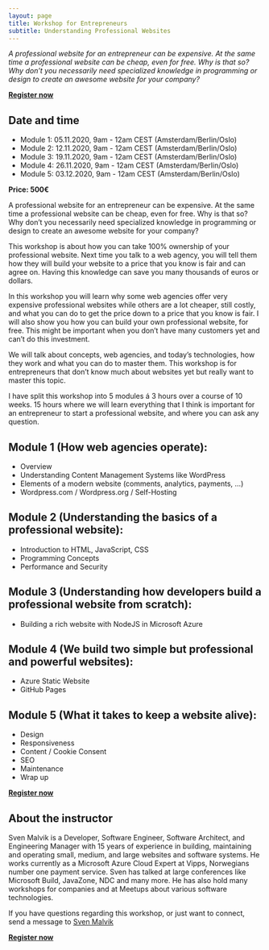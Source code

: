 ```yaml
---
layout: page
title: Workshop for Entrepreneurs
subtitle: Understanding Professional Websites
---
```


*A professional website for an entrepreneur can be expensive. At the same time a professional website can be cheap, even for free. Why is that so? Why don’t you necessarily need specialized knowledge in programming or design to create an awesome website for your company?*

**[Register now](https://forms.microsoft.com/Pages/DesignPage.aspx?fromAR=1#FormId=DQSIkWdsW0yxEjajBLZtrQAAAAAAAAAAAANAAQFTWSZUMElIVTdBN0NaWkdVUFBQM0MyVU5RVEFOSC4u)**

## Date and time
- Module 1: 05.11.2020, 9am - 12am CEST (Amsterdam/Berlin/Oslo)
- Module 2: 12.11.2020, 9am - 12am CEST (Amsterdam/Berlin/Oslo)
- Module 3: 19.11.2020, 9am - 12am CEST (Amsterdam/Berlin/Oslo)
- Module 4: 26.11.2020, 9am - 12am CEST (Amsterdam/Berlin/Oslo)
- Module 5: 03.12.2020, 9am - 12am CEST (Amsterdam/Berlin/Oslo)

**Price: 500€**

A professional website for an entrepreneur can be expensive. At the same time a professional website can be cheap, even for free. Why is that so? Why don’t you necessarily need specialized knowledge in programming or design to create an awesome website for your company?

This workshop is about how you can take 100% ownership of your professional website. Next time you talk to a web agency, you will tell them how they will build your website to a price that you know is fair and can agree on. Having this knowledge can save you many thousands of euros or dollars.

In this workshop you will learn why some web agencies offer very expensive professional websites while others are a lot cheaper, still costly, and what you can do to get the price down to a price that you know is fair. I will also show you how you can build your own professional website, for free. This might be important when you don’t have many customers yet and can’t do this investment.

We will talk about concepts, web agencies, and today’s technologies, how they work and what you can do to master them. This workshop is for entrepreneurs that don’t know much about websites yet but really want to master this topic.

I have split this workshop into 5 modules á 3 hours over a course of 10 weeks. 15 hours where we will learn everything that I think is important for an entrepreneur to start a professional website, and where you can ask any question.

## Module 1 (How web agencies operate): 
- Overview
- Understanding Content Management Systems like WordPress
- Elements of a modern website (comments, analytics, payments, …)
- Wordpress.com / Wordpress.org / Self-Hosting

## Module 2 (Understanding the basics of a professional website):
- Introduction to HTML, JavaScript, CSS
- Programming Concepts
- Performance and Security

## Module 3 (Understanding how developers build a professional website from scratch):
- Building a rich website with NodeJS in Microsoft Azure

## Module 4 (We build two simple but professional and powerful websites):
- Azure Static Website
- GitHub Pages

## Module 5 (What it takes to keep a website alive):
- Design
- Responsiveness 
- Content / Cookie Consent
- SEO
- Maintenance
- Wrap up

**[Register now](https://forms.microsoft.com/Pages/DesignPage.aspx?fromAR=1#FormId=DQSIkWdsW0yxEjajBLZtrQAAAAAAAAAAAANAAQFTWSZUMElIVTdBN0NaWkdVUFBQM0MyVU5RVEFOSC4u)**

## About the instructor
Sven Malvik is a Developer, Software Engineer, Software Architect, and Engineering Manager with 15 years of experience in building, maintaining and operating small, medium, and large websites and software systems.
He works currently as a Microsoft Azure Cloud Expert at Vipps, Norwegians number one payment service. Sven has talked at large conferences like Microsoft Build, JavaZone, NDC and many more. He has also hold many workshops for companies and at Meetups about various software technologies.

If you have questions regarding this workshop, or just want to connect, send a message to [Sven Malvik](https://www.linkedin.com/in/svenmalvik)

**[Register now](https://forms.microsoft.com/Pages/DesignPage.aspx?fromAR=1#FormId=DQSIkWdsW0yxEjajBLZtrQAAAAAAAAAAAANAAQFTWSZUMElIVTdBN0NaWkdVUFBQM0MyVU5RVEFOSC4u)**
